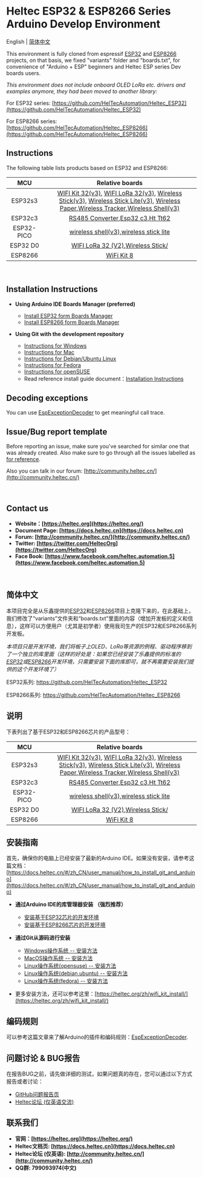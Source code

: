 # Heltec ESP32 & ESP8266 Series Arduino Develop Environment

English | [简体中文](#简体中文)

This environment is fully cloned from espressif [ESP32](https://github.com/espressif/arduino-esp32) and [ESP8266](https://github.com/esp8266/Arduino) projects, on that basis, we fixed "variants" folder and "boards.txt", for convenience of "Arduino + ESP" beginners and Heltec ESP series Dev boards users.

*This environment does not include onboard OLED LoRa etc. drivers and examples anymore, they had been moved to another library:*

For ESP32 series: [https://github.com/HelTecAutomation/Heltec_ESP32](https://github.com/HelTecAutomation/Heltec_ESP32)

For ESP8266 series: [https://github.com/HelTecAutomation/Heltec_ESP8266](https://github.com/HelTecAutomation/Heltec_ESP8266)

## Instructions

The following table lists products based on ESP32 and ESP8266:

|   MCU   |                       Relative boards                        |
| :-----: | :----------------------------------------------------------: |
|  ESP32s3  | [WIFI Kit 32(v3)](https://heltec.org/project/wifi-kit-32-v3/), [WIFI LoRa 32(v3)](https://heltec.org/project/wifi-lora-32-v3/), [Wireless Stick(v3)](https://heltec.org/project/wireless-stick-v3/), [Wireless Stick Lite(v3)](https://heltec.org/project/wireless-stick-lite-v2/), [Wireless Paper](https://heltec.org/project/wireless-paper/),[Wireless Tracker](https://heltec.org/project/wireless-tracker/),[Wireless Shell(v3)](https://heltec.org/project/wireless-shell-v3/)|
|ESP32c3| [RS485 Converter](https://heltec.org/project/hri-485x/),[Esp32 c3](https://heltec.org/project/esp32-c3/),[Ht Tt62](https://heltec.org/project/ht-Ct62/)|
|ESP32-PICO |[wireless shell(v3)](https://heltec.org/project/wireless-shell/ ),[wireless stick lite](https://heltec.org/project/wireless-stick-lite/)|
|ESP32 D0|[WIFI LoRa 32 (V2)](https://heltec.org/project/wifi-lora-32),[Wireless Stick/](https://heltec.org/project/wireless-stick/)|
| ESP8266 |[WiFi Kit 8](https://heltec.org/project/wifi-kit-8/)|
&nbsp;

## Installation Instructions

- **Using Arduino IDE Boards Manager (preferred)**
  
  - [Install ESP32 form Boards Manager](https://heltec-automation-docs.readthedocs.io/en/latest/esp32/quick_start.html#via-arduino-board-manager)
  - [Install ESP8266 form Boards Manager](https://heltec-automation-docs.readthedocs.io/en/latest/esp8266+arduino/quick_start.html#via-arduino-board-manager)
  
- **Using Git with the development repository**
  
  + [Instructions for Windows](InstallGuide/windows.md)
  + [Instructions for Mac](InstallGuide/mac.md)
  + [Instructions for Debian/Ubuntu Linux](InstallGuide/debian_ubuntu.md)
  + [Instructions for Fedora](InstallGuide/fedora.md)
  + [Instructions for openSUSE](InstallGuide/opensuse.md)
  
  
  - Read reference install guide document：[Installation Instructions](https://heltec.org/wifi_kit_install/)

## Decoding exceptions

You can use [EspExceptionDecoder](https://github.com/me-no-dev/EspExceptionDecoder) to get meaningful call trace.

## Issue/Bug report template
Before reporting an issue, make sure you've searched for similar one that was already created. Also make sure to go through all the issues labelled as [for reference](https://github.com/Heltec-Aaron-Lee/WiFi_Kit_series/issues).

Also you can talk in our forum: [http://community.heltec.cn/](http://community.heltec.cn/)

&nbsp;

## Contact us
- **Website：[https://heltec.org](https://heltec.org/)**
- **Document Page: [https://docs.heltec.cn](https://docs.heltec.cn)**
- **Forum: [http://community.heltec.cn/](http://community.heltec.cn/)**
- **Twitter: [https://twitter.com/HeltecOrg](https://twitter.com/HeltecOrg)**
- **Face Book: [https://www.facebook.com/heltec.automation.5](https://www.facebook.com/heltec.automation.5)**

&nbsp;


## 简体中文

本项目完全是从乐鑫提供的[ESP32](https://github.com/espressif/arduino-esp32)和[ESP8266](https://github.com/esp8266/Arduino)项目上克隆下来的，在此基础上，我们修改了“variants”文件夹和“boards.txt”里面的内容（增加开发板的定义和信息），这样可以方便用户（尤其是初学者）使用我司生产的ESP32和ESP8266系列开发板。

*本项目只是开发环境，我们将板子上OLED、LoRa等资源的例程、驱动程序移到了一个独立的库里面（这样的好处是：如果您已经安装了乐鑫提供的标准的[ESP32](https://github.com/espressif/arduino-esp32)或[ESP8266](https://github.com/esp8266/Arduino)开发环境，只需要安装下面的库即可，就不再需要安装我们提供的这个开发环境了）*

ESP32系列: https://github.com/HelTecAutomation/Heltec_ESP32

ESP8266系列: https://github.com/HelTecAutomation/Heltec_ESP8266

## 说明
下表列出了基于ESP32和ESP8266芯片的产品型号：

|   MCU   |                       Relative boards                        |
| :-----: | :----------------------------------------------------------: |
|  ESP32s3  | [WIFI Kit 32(v3)](https://heltec.org/project/wifi-kit-32-v3/), [WIFI LoRa 32(v3)](https://heltec.org/project/wifi-lora-32-v3/), [Wireless Stick(v3)](https://heltec.org/project/wireless-stick-v3/), [Wireless Stick Lite(v3)](https://heltec.org/project/wireless-stick-lite-v2/), [Wireless Paper](https://heltec.org/project/wireless-paper/),[Wireless Tracker](https://heltec.org/project/wireless-tracker/),[Wireless Shell(v3)](https://heltec.org/project/wireless-shell-v3/)|
|ESP32c3| [RS485 Converter](https://heltec.org/project/hri-485x/),[Esp32 c3](https://heltec.org/project/esp32-c3/),[Ht Tt62](https://heltec.org/project/ht-Ct62/)|
|ESP32-PICO |[wireless shell(v3)](https://heltec.org/project/wireless-shell/ ),[wireless stick lite](https://heltec.org/project/wireless-stick-lite/)|
|ESP32 D0|[WIFI LoRa 32 (V2)](https://heltec.org/project/wifi-lora-32),[Wireless Stick/](https://heltec.org/project/wireless-stick/)|
| ESP8266 |[WiFi Kit 8](https://heltec.org/project/wifi-kit-8/)|

## 安装指南

首先，确保你的电脑上已经安装了最新的Arduino IDE。如果没有安装，请参考这篇文档：[https://docs.heltec.cn/#/zh_CN/user_manual/how_to_install_git_and_arduino](https://docs.heltec.cn/#/zh_CN/user_manual/how_to_install_git_and_arduino)

- **通过Arduino IDE的库管理器安装 （强烈推荐）**
  - [安装基于ESP32芯片的开发环境](https://heltec-automation-docs.readthedocs.io/en/latest/esp32/quick_start.html#via-arduino-board-manager)
  - [安装基于ESP8266芯片的开发环境](https://heltec-automation-docs.readthedocs.io/en/latest/esp8266+arduino/quick_start.html#via-arduino-board-manager)
- **通过Git从源码进行安装**
  - [Windows操作系统 -- 安装方法](InstallGuide/windows.md)
  - [MacOS操作系统 -- 安装方法](InstallGuide/mac.md)
  - [Linux操作系统(opensuse) -- 安装方法](InstallGuide/opensuse.md)
  - [Linux操作系统(debian,ubuntu) -- 安装方法](InstallGuide/debian_ubuntu.md)
  - [Linux操作系统(fedora) -- 安装方法](InstallGuide/fedora.md)

- 更多安装方法，还可以参考这里：[https://heltec.org/zh/wifi_kit_install/](https://heltec.org/zh/wifi_kit_install/)

## 编码规则
可以参考这篇文章来了解Arduino的插件和编码规则：[EspExceptionDecoder](https://github.com/me-no-dev/EspExceptionDecoder).

## 问题讨论 & BUG报告
在报告BUG之前，请先做详细的测试，如果问题真的存在，您可以通过以下方式报告或者讨论：

- [GitHub问题报告页](https://github.com/Heltec-Aaron-Lee/WiFi_Kit_series/issues)
- [Heltec论坛 (仅英语交流)](http://community.heltec.cn/)

## 联系我们
- **官网：[https://heltec.org](https://heltec.org/)**
- **Heltec文档页: [https://docs.heltec.cn](https://docs.heltec.cn)**
- **Heltec论坛 (仅英语): [http://community.heltec.cn/](http://community.heltec.cn/)**
- **QQ群: 799093974(中文)**
